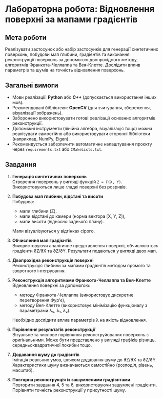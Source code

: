 # Лабораторна робота: Відновлення поверхні за мапами градієнтів

## Мета роботи

Реалізувати застосунок або набір застосунків для генерації синтетичних поверхонь, побудови мап глибини, градієнтів та виконання реконструкції поверхонь за допомогою двопрохідного методу, алгоритмів Франкота-Челлаппа та Вея-Клетте. Дослідити вплив параметрів та шумів на точність відновлення поверхонь.

## Загальні вимоги

- Мови реалізації: **Python** або **C++** (допускається використання інших мов).
- Рекомендовані бібліотеки: **OpenCV** (для зчитування, збереження, візуалізації зображень).
- Заборонено використовувати готові реалізації основних алгоритмів реконструкції.
- Допоміжні інструменти (лінійна алгебра, візуалізація тощо) можна реалізувати самостійно або використовувати сторонні бібліотеки (наприклад, NumPy, Eigen).
- Рекомендується забезпечити автоматичне налаштування проєкту через `requirements.txt` або `CMakeLists.txt`.

## Завдання

1. **Генерація синтетичних поверхонь**  
   Створення поверхонь у вигляді функцій `Z = F(X, Y)`. Використовуються лише гладкі поверхні без розривів.

2. **Побудова мап глибини, відстані та висоти**  
   Побудова:
   - мапи глибини (Z),
   - мапи відстані до камери (норма вектора [X, Y, Z]),
   - мапи висоти (відносно заднього плану).

   Мапи візуалізуються у відтінках сірого.

3. **Обчислення мап градієнтів**  
   Використовуючи аналітичне представлення поверхні, обчислюються градієнти ∂Z/∂X та ∂Z/∂Y. Результати подаються у вигляді двох мап.

4. **Двопрохідна реконструкція поверхні**  
   Реконструкція глибини за мапами градієнтів методом прямого та зворотного інтегрування.

5. **Реконструкція алгоритмами Франкота-Челлаппа та Вея-Клетте**  
   Відновлення поверхні за допомогою:
   - методу Франкота-Челлаппа (використовує дискретне перетворення Фур'є),
   - методу Вея-Клетте (використовує мінімізацію функціоналу з параметрами λ₀, λ₁, λ₂).

   Необхідно дослідити вплив параметрів λ на якість відновлення.

6. **Порівняння результатів реконструкції**  
   Візуальне та числове порівняння реконструйованих поверхонь з оригінальними. Може бути представлено у вигляді графіків різниць, середньоквадратичної похибки тощо.

7. **Додавання шуму до градієнтів**  
   Імітація реальних умов, шляхом додавання шуму до ∂Z/∂X та ∂Z/∂Y. Характеристики шуму визначаються самостійно (розподіл, рівень, масштаб).

8. **Повторна реконструкція із зашумленими градієнтами**  
   Повторити завдання 4, 5 та 6, використовуючи зашумлені градієнти. Порівняти точність реконструкції у присутності шуму.


